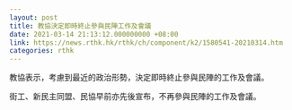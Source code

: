 ```yaml
---
layout: post
title: 教協決定即時終止參與民陣工作及會議
date: 2021-03-14 21:13:12.000000000 +08:00
link: https://news.rthk.hk/rthk/ch/component/k2/1580541-20210314.htm
categories: rthk
---
```


教協表示，考慮到最近的政治形勢，決定即時終止參與民陣的工作及會議。

街工、新民主同盟、民協早前亦先後宣布，不再參與民陣的工作及會議。

